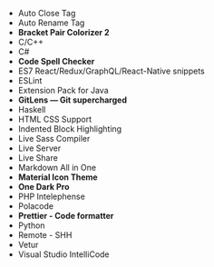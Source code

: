 - Auto Close Tag
- Auto Rename Tag
- **Bracket Pair Colorizer 2**
- C/C++
- C#
- **Code Spell Checker**
- ES7 React/Redux/GraphQL/React-Native snippets
- ESLint
- Extension Pack for Java
- **GitLens — Git supercharged**
- Haskell
- HTML CSS Support
- Indented Block Highlighting
- Live Sass Compiler
- Live Server
- Live Share
- Markdown All in One
- **Material Icon Theme**
- **One Dark Pro**
- PHP Intelephense
- Polacode
- **Prettier - Code formatter**
- Python
- Remote - SHH
- Vetur
- Visual Studio IntelliCode
